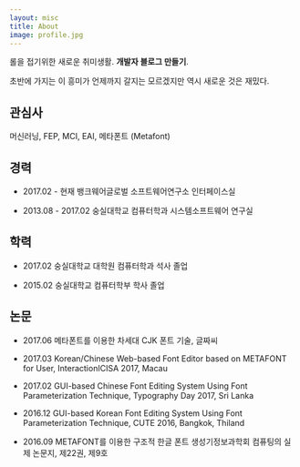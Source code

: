 ```yaml
---
layout: misc
title: About
image: profile.jpg
---
```


롤을 접기위한 새로운 취미생활. **개발자 블로그 만들기**. 

초반에 가지는 이 흥미가 언제까지 갈지는 모르겠지만 역시 새로운 것은 재밌다.

## 관심사

머신러닝, FEP, MCI, EAI, 메타폰트 (Metafont)


## 경력

* 2017.02 - 현재            뱅크웨어글로벌 소프트웨어연구소 인터페이스실

* 2013.08 - 2017.02 숭실대학교       컴퓨터학과 시스템소프트웨어 연구실



## 학력

* 2017.02 숭실대학교 대학원 컴퓨터학과  석사 졸업

* 2015.02 숭실대학교           컴퓨터학부  학사 졸업


## 논문

* 2017.06 메타폰트를 이용한 차세대 CJK 폰트 기술, 글짜씨

* 2017.03 Korean/Chinese Web-based Font Editor based on METAFONT for User, InteractionICISA 2017, Macau

* 2017.02 GUI-based Chinese Font Editing System Using Font Parameterization Technique, Typography Day 2017, Sri Lanka

* 2016.12 GUI-based Korean Font Editing System Using Font Parameterization Technique, CUTE 2016, Bangkok, Thiland

* 2016.09 METAFONT를 이용한 구조적 한글 폰트 생성기정보과학회 컴퓨팅의 실제 논문지, 제22권, 제9호

